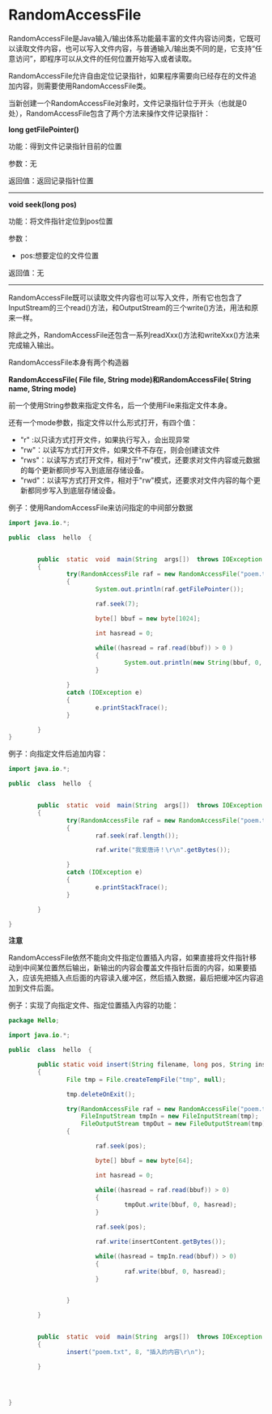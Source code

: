 # RandomAccessFile

RandomAccessFile是Java输入/输出体系功能最丰富的文件内容访问类，它既可以读取文件内容，也可以写入文件内容，与普通输入/输出类不同的是，它支持“任意访问”，即程序可以从文件的任何位置开始写入或者读取。

RandomAccessFile允许自由定位记录指针，如果程序需要向已经存在的文件追加内容，则需要使用RandomAccessFile类。

当新创建一个RandomAccessFile对象时，文件记录指针位于开头（也就是0处），RandomAccessFile包含了两个方法来操作文件记录指针：



**long getFilePointer()**

功能：得到文件记录指针目前的位置

参数：无

返回值：返回记录指针位置

---

**void seek(long pos)**

功能：将文件指针定位到pos位置

参数：

- pos:想要定位的文件位置

返回值：无

---

RandomAccessFile既可以读取文件内容也可以写入文件，所有它也包含了InputStream的三个read()方法，和OutputStream的三个write()方法，用法和原来一样。

除此之外，RandomAccessFile还包含一系列readXxx()方法和writeXxx()方法来完成输入输出。





RandomAccessFile本身有两个构造器

**RandomAccessFile( File file, String mode)**和**RandomAccessFile( String name, String mode)**

前一个使用String参数来指定文件名，后一个使用File来指定文件本身。

还有一个mode参数，指定文件以什么形式打开，有四个值：

- "r" :以只读方式打开文件，如果执行写入，会出现异常
- "rw"：以读写方式打开文件，如果文件不存在，则会创建该文件
- "rws"：以读写方式打开文件，相对于"rw"模式，还要求对文件内容或元数据的每个更新都同步写入到底层存储设备。
- "rwd"：以读写方式打开文件，相对于"rw"模式，还要求对文件内容的每个更新都同步写入到底层存储设备。


例子：使用RandomAccessFile来访问指定的中间部分数据

```java
import java.io.*;

public  class  hello  {


        public  static  void  main(String  args[])  throws IOException
        {
                try(RandomAccessFile raf = new RandomAccessFile("poem.txt", "r"))
                {
                        System.out.println(raf.getFilePointer());

                        raf.seek(7);

                        byte[] bbuf = new byte[1024];

                        int hasread = 0;

                        while((hasread = raf.read(bbuf)) > 0 )
                        {
                                System.out.println(new String(bbuf, 0, hasread));
                        }

                }
                catch (IOException e)
                {
                        e.printStackTrace();
                }

        }
}
```



例子：向指定文件后追加内容：

```java
import java.io.*;

public  class  hello  {


        public  static  void  main(String  args[])  throws IOException
        {
                try(RandomAccessFile raf = new RandomAccessFile("poem.txt", "rw"))
                {
                        raf.seek(raf.length());

                        raf.write("我爱唐诗！\r\n".getBytes());

                }
                catch (IOException e)
                {
                        e.printStackTrace();
                }

        }

}

```



**注意**

RandomAccessFile依然不能向文件指定位置插入内容，如果直接将文件指针移动到中间某位置然后输出，新输出的内容会覆盖文件指针后面的内容，如果要插入，应该先把插入点后面的内容读入缓冲区，然后插入数据，最后把缓冲区内容追加到文件后面。

例子：实现了向指定文件、指定位置插入内容的功能：

```java
package Hello;

import java.io.*;

public  class  hello  {

        public static void insert(String filename, long pos, String insertContent)throws IOException
        {
                File tmp = File.createTempFile("tmp", null);

                tmp.deleteOnExit();

                try(RandomAccessFile raf = new RandomAccessFile("poem.txt", "rw");
                    FileInputStream tmpIn = new FileInputStream(tmp);
                    FileOutputStream tmpOut = new FileOutputStream(tmp))
                {

                        raf.seek(pos);

                        byte[] bbuf = new byte[64];

                        int hasread = 0;

                        while((hasread = raf.read(bbuf)) > 0)
                        {
                                tmpOut.write(bbuf, 0, hasread);
                        }

                        raf.seek(pos);

                        raf.write(insertContent.getBytes());

                        while((hasread = tmpIn.read(bbuf)) > 0)
                        {
                                raf.write(bbuf, 0, hasread);
                        }


                }

        }


        public  static  void  main(String  args[])  throws IOException
        {
                insert("poem.txt", 8, "插入的内容\r\n");

        }




}

```



